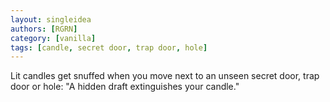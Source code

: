 ```yaml
---
layout: singleidea
authors: [RGRN]
category: [vanilla]
tags: [candle, secret door, trap door, hole]
---
```

Lit candles get snuffed when you move next to an unseen secret door, trap door or hole: "A hidden draft extinguishes your candle."
